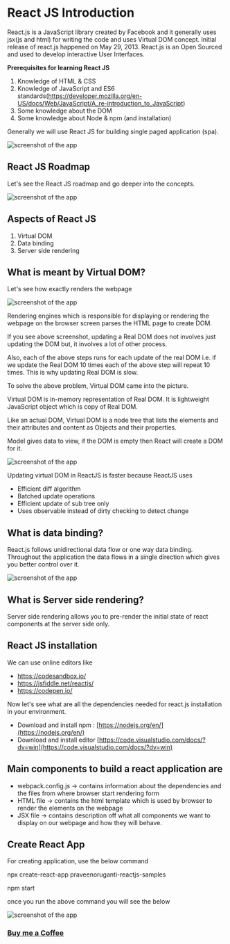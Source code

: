 # React JS Introduction

React.js is a JavaScript library created by Facebook and it generally uses jsx(js and html) for writing the code and uses Virtual DOM concept.
Initial release of react.js happened on May 29, 2013.
React.js is an Open Sourced and used to develop interactive User Interfaces.

**Prerequisites for learning React JS**

1. Knowledge of HTML & CSS
2. Knowledge of JavaScript and ES6 standards(https://developer.mozilla.org/en-US/docs/Web/JavaScript/A_re-introduction_to_JavaScript)
3. Some knowledge about the DOM
4. Some knowledge about Node & npm (and installation)

Generally we will use React JS for building single paged application (spa).

![screenshot of the app](https://raw.githubusercontent.com/praveenoruganti/praveenoruganti-reactjs/master/1_Introduction/images/reactjs.png)


## React JS Roadmap

Let's see the React JS roadmap and go deeper into the concepts.

![screenshot of the app](https://raw.githubusercontent.com/praveenoruganti/praveenoruganti-reactjs/master/1_Introduction/images/roadmap.jpg)

## Aspects of React JS

1. Virtual DOM
2. Data binding
3. Server side rendering

## What is meant by Virtual DOM?

Let's see how exactly renders the webpage

![screenshot of the app](https://raw.githubusercontent.com/praveenoruganti/praveenoruganti-reactjs/master/1_Introduction/images/virtualdom.png)

Rendering engines which is responsible for displaying or rendering the webpage on the browser screen parses the HTML page to create DOM.

If you see above screenshot, updating a Real DOM does not involves just updating the DOM but, it involves a lot of other process.

Also, each of the above steps runs for each update of the real DOM i.e. if we update the Real DOM 10 times each of the above step will repeat 10 times. This is why updating Real DOM is slow.

To solve the above problem, Virtual DOM came into the picture.

Virtual DOM is in-memory representation of Real DOM. It is lightweight JavaScript object which is copy of Real DOM.

Like an actual DOM, Virtual DOM is a node tree that lists the elements and their attributes and content as Objects and their properties.

Model gives data to view, if the DOM is empty then React will create a DOM for it.

![screenshot of the app](https://raw.githubusercontent.com/praveenoruganti/praveenoruganti-reactjs/master/1_Introduction/images/virtualdom1.png)

Updating virtual DOM in ReactJS is faster because ReactJS uses
- Efficient diff algorithm
- Batched update operations
- Efficient update of sub tree only
- Uses observable instead of dirty checking to detect change

## What is data binding?
React.js follows unidirectional data flow or one way data binding.
Throughout the application the data flows in a single direction which gives you better control over it.

![screenshot of the app](https://raw.githubusercontent.com/praveenoruganti/praveenoruganti-reactjs/master/1_Introduction/images/databinding.png)

## What is Server side rendering?
Server side rendering allows you to pre-render the initial state of react components at the server side only.

## React JS installation

We can use online editors like
- https://codesandbox.io/
- https://jsfiddle.net/reactjs/
- https://codepen.io/

Now let's see what are all the dependencies needed for react.js installation in your environment.
- Download and install npm : [https://nodejs.org/en/](https://nodejs.org/en/)
- Download and install editor [https://code.visualstudio.com/docs/?dv=win](https://code.visualstudio.com/docs/?dv=win)

## Main components to build a react application are
- webpack.config.js -> contains information about the dependencies and the files from where browser start rendering form
- HTML file -> contains the html template which is used by browser to render the elements on the webpage
- JSX file -> contains description off what all components we want to display on our webpage and how they will behave.

## Create React App
For creating application, use the below command

npx create-react-app praveenoruganti-reactjs-samples

npm start

once you run the above command you will see the below

![screenshot of the app](https://raw.githubusercontent.com/praveenoruganti/praveenoruganti-reactjs/master/1_Introduction/images/reactjs1.png)


### [Buy me a Coffee](http://bit.ly/2WryDT8)
